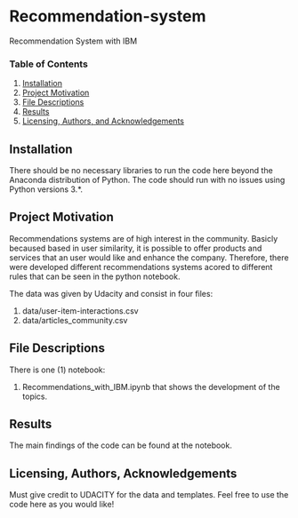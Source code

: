 # Recommendation-system
Recommendation System with IBM
### Table of Contents

1. [Installation](#installation)
2. [Project Motivation](#motivation)
3. [File Descriptions](#files)
4. [Results](#results)
5. [Licensing, Authors, and Acknowledgements](#licensing)

## Installation <a name="installation"></a>

There should be no necessary libraries to run the code here beyond the Anaconda distribution of Python.  The code should run with no issues using Python versions 3.*.

## Project Motivation<a name="motivation"></a>

Recommendations systems are of high interest in the community. Basicly becaused based in user similarity, it is possible to offer products and services that an user would like and enhance the company. Therefore, there were developed different recommendations systems acored to different rules that can be seen in the python notebook.

The data was given by Udacity and consist in four files:
1. data/user-item-interactions.csv
2. data/articles_community.csv

## File Descriptions <a name="files"></a>

There is one (1) notebook:
1. Recommendations_with_IBM.ipynb that shows the development of the topics.

## Results<a name="results"></a>

The main findings of the code can be found at the notebook.

## Licensing, Authors, Acknowledgements<a name="licensing"></a>

Must give credit to UDACITY for the data and templates.  Feel free to use the code here as you would like! 

